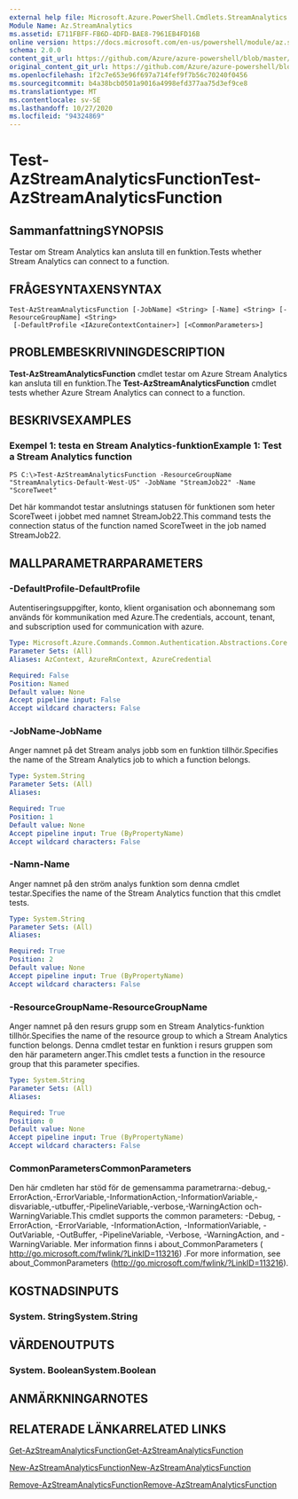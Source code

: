 ```yaml
---
external help file: Microsoft.Azure.PowerShell.Cmdlets.StreamAnalytics.dll-Help.xml
Module Name: Az.StreamAnalytics
ms.assetid: E711FBFF-FB6D-4DFD-BAE8-7961EB4FD16B
online version: https://docs.microsoft.com/en-us/powershell/module/az.streamanalytics/test-azstreamanalyticsfunction
schema: 2.0.0
content_git_url: https://github.com/Azure/azure-powershell/blob/master/src/StreamAnalytics/StreamAnalytics/help/Test-AzStreamAnalyticsFunction.md
original_content_git_url: https://github.com/Azure/azure-powershell/blob/master/src/StreamAnalytics/StreamAnalytics/help/Test-AzStreamAnalyticsFunction.md
ms.openlocfilehash: 1f2c7e653e96f697a714fef9f7b56c70240f0456
ms.sourcegitcommit: b4a38bcb0501a9016a4998efd377aa75d3ef9ce8
ms.translationtype: MT
ms.contentlocale: sv-SE
ms.lasthandoff: 10/27/2020
ms.locfileid: "94324869"
---
```

# <span data-ttu-id="3be8f-101">Test-AzStreamAnalyticsFunction</span><span class="sxs-lookup"><span data-stu-id="3be8f-101">Test-AzStreamAnalyticsFunction</span></span>

## <span data-ttu-id="3be8f-102">Sammanfattning</span><span class="sxs-lookup"><span data-stu-id="3be8f-102">SYNOPSIS</span></span>
<span data-ttu-id="3be8f-103">Testar om Stream Analytics kan ansluta till en funktion.</span><span class="sxs-lookup"><span data-stu-id="3be8f-103">Tests whether Stream Analytics can connect to a function.</span></span>

## <span data-ttu-id="3be8f-104">FRÅGESYNTAXEN</span><span class="sxs-lookup"><span data-stu-id="3be8f-104">SYNTAX</span></span>

```
Test-AzStreamAnalyticsFunction [-JobName] <String> [-Name] <String> [-ResourceGroupName] <String>
 [-DefaultProfile <IAzureContextContainer>] [<CommonParameters>]
```

## <span data-ttu-id="3be8f-105">PROBLEMBESKRIVNING</span><span class="sxs-lookup"><span data-stu-id="3be8f-105">DESCRIPTION</span></span>
<span data-ttu-id="3be8f-106">**Test-AzStreamAnalyticsFunction** cmdlet testar om Azure Stream Analytics kan ansluta till en funktion.</span><span class="sxs-lookup"><span data-stu-id="3be8f-106">The **Test-AzStreamAnalyticsFunction** cmdlet tests whether Azure Stream Analytics can connect to a function.</span></span>

## <span data-ttu-id="3be8f-107">BESKRIVS</span><span class="sxs-lookup"><span data-stu-id="3be8f-107">EXAMPLES</span></span>

### <span data-ttu-id="3be8f-108">Exempel 1: testa en Stream Analytics-funktion</span><span class="sxs-lookup"><span data-stu-id="3be8f-108">Example 1: Test a Stream Analytics function</span></span>
```
PS C:\>Test-AzStreamAnalyticsFunction -ResourceGroupName "StreamAnalytics-Default-West-US" -JobName "StreamJob22" -Name "ScoreTweet"
```

<span data-ttu-id="3be8f-109">Det här kommandot testar anslutnings statusen för funktionen som heter ScoreTweet i jobbet med namnet StreamJob22.</span><span class="sxs-lookup"><span data-stu-id="3be8f-109">This command tests the connection status of the function named ScoreTweet in the job named StreamJob22.</span></span>

## <span data-ttu-id="3be8f-110">MALLPARAMETRAR</span><span class="sxs-lookup"><span data-stu-id="3be8f-110">PARAMETERS</span></span>

### <span data-ttu-id="3be8f-111">-DefaultProfile</span><span class="sxs-lookup"><span data-stu-id="3be8f-111">-DefaultProfile</span></span>
<span data-ttu-id="3be8f-112">Autentiseringsuppgifter, konto, klient organisation och abonnemang som används för kommunikation med Azure.</span><span class="sxs-lookup"><span data-stu-id="3be8f-112">The credentials, account, tenant, and subscription used for communication with azure.</span></span>

```yaml
Type: Microsoft.Azure.Commands.Common.Authentication.Abstractions.Core.IAzureContextContainer
Parameter Sets: (All)
Aliases: AzContext, AzureRmContext, AzureCredential

Required: False
Position: Named
Default value: None
Accept pipeline input: False
Accept wildcard characters: False
```

### <span data-ttu-id="3be8f-113">-JobName</span><span class="sxs-lookup"><span data-stu-id="3be8f-113">-JobName</span></span>
<span data-ttu-id="3be8f-114">Anger namnet på det Stream analys jobb som en funktion tillhör.</span><span class="sxs-lookup"><span data-stu-id="3be8f-114">Specifies the name of the Stream Analytics job to which a function belongs.</span></span>

```yaml
Type: System.String
Parameter Sets: (All)
Aliases:

Required: True
Position: 1
Default value: None
Accept pipeline input: True (ByPropertyName)
Accept wildcard characters: False
```

### <span data-ttu-id="3be8f-115">-Namn</span><span class="sxs-lookup"><span data-stu-id="3be8f-115">-Name</span></span>
<span data-ttu-id="3be8f-116">Anger namnet på den ström analys funktion som denna cmdlet testar.</span><span class="sxs-lookup"><span data-stu-id="3be8f-116">Specifies the name of the Stream Analytics function that this cmdlet tests.</span></span>

```yaml
Type: System.String
Parameter Sets: (All)
Aliases:

Required: True
Position: 2
Default value: None
Accept pipeline input: True (ByPropertyName)
Accept wildcard characters: False
```

### <span data-ttu-id="3be8f-117">-ResourceGroupName</span><span class="sxs-lookup"><span data-stu-id="3be8f-117">-ResourceGroupName</span></span>
<span data-ttu-id="3be8f-118">Anger namnet på den resurs grupp som en Stream Analytics-funktion tillhör.</span><span class="sxs-lookup"><span data-stu-id="3be8f-118">Specifies the name of the resource group to which a Stream Analytics function belongs.</span></span>
<span data-ttu-id="3be8f-119">Denna cmdlet testar en funktion i resurs gruppen som den här parametern anger.</span><span class="sxs-lookup"><span data-stu-id="3be8f-119">This cmdlet tests a function in the resource group that this parameter specifies.</span></span>

```yaml
Type: System.String
Parameter Sets: (All)
Aliases:

Required: True
Position: 0
Default value: None
Accept pipeline input: True (ByPropertyName)
Accept wildcard characters: False
```

### <span data-ttu-id="3be8f-120">CommonParameters</span><span class="sxs-lookup"><span data-stu-id="3be8f-120">CommonParameters</span></span>
<span data-ttu-id="3be8f-121">Den här cmdleten har stöd för de gemensamma parametrarna:-debug,-ErrorAction,-ErrorVariable,-InformationAction,-InformationVariable,-disvariable,-utbuffer,-PipelineVariable,-verbose,-WarningAction och-WarningVariable.</span><span class="sxs-lookup"><span data-stu-id="3be8f-121">This cmdlet supports the common parameters: -Debug, -ErrorAction, -ErrorVariable, -InformationAction, -InformationVariable, -OutVariable, -OutBuffer, -PipelineVariable, -Verbose, -WarningAction, and -WarningVariable.</span></span> <span data-ttu-id="3be8f-122">Mer information finns i about_CommonParameters ( http://go.microsoft.com/fwlink/?LinkID=113216) .</span><span class="sxs-lookup"><span data-stu-id="3be8f-122">For more information, see about_CommonParameters (http://go.microsoft.com/fwlink/?LinkID=113216).</span></span>

## <span data-ttu-id="3be8f-123">KOSTNADS</span><span class="sxs-lookup"><span data-stu-id="3be8f-123">INPUTS</span></span>

### <span data-ttu-id="3be8f-124">System. String</span><span class="sxs-lookup"><span data-stu-id="3be8f-124">System.String</span></span>

## <span data-ttu-id="3be8f-125">VÄRDEN</span><span class="sxs-lookup"><span data-stu-id="3be8f-125">OUTPUTS</span></span>

### <span data-ttu-id="3be8f-126">System. Boolean</span><span class="sxs-lookup"><span data-stu-id="3be8f-126">System.Boolean</span></span>

## <span data-ttu-id="3be8f-127">ANMÄRKNINGAR</span><span class="sxs-lookup"><span data-stu-id="3be8f-127">NOTES</span></span>

## <span data-ttu-id="3be8f-128">RELATERADE LÄNKAR</span><span class="sxs-lookup"><span data-stu-id="3be8f-128">RELATED LINKS</span></span>

[<span data-ttu-id="3be8f-129">Get-AzStreamAnalyticsFunction</span><span class="sxs-lookup"><span data-stu-id="3be8f-129">Get-AzStreamAnalyticsFunction</span></span>](./Get-AzStreamAnalyticsFunction.md)

[<span data-ttu-id="3be8f-130">New-AzStreamAnalyticsFunction</span><span class="sxs-lookup"><span data-stu-id="3be8f-130">New-AzStreamAnalyticsFunction</span></span>](./New-AzStreamAnalyticsFunction.md)

[<span data-ttu-id="3be8f-131">Remove-AzStreamAnalyticsFunction</span><span class="sxs-lookup"><span data-stu-id="3be8f-131">Remove-AzStreamAnalyticsFunction</span></span>](./Remove-AzStreamAnalyticsFunction.md)



